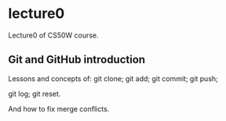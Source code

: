 # lecture0
Lecture0 of CS50W course.

<h2>
Git and GitHub introduction
</h2>

Lessons and concepts of:
git clone;
git add;
git commit;
git push;

git log;
git reset.

And how to fix merge conflicts.

